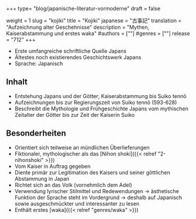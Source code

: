 +++
type= "blog/japanische-literatur-vormoderne"
draft = false

weight = 1
slug = "kojiki"
title = "Kojiki"
japanese = "古事記"
translation = "Aufzeichnung alter Geschehnisse"
description = "Mythen, Kaiserabstammung und erstes waka"
#authors = [""]
#genres = [""]
release = "712"
+++

- Erste umfangreiche schriftliche Quelle Japans
- Ältestes noch existierendes Geschichtswerk Japans
- Sprache: Japanisch

## Inhalt

- Entstehung Japans und der Götter; Kaiserabstammung bis Suiko tennō  
- Aufzeichnungen bis zur Regierungszeit von Suiko tennō (593-628)
- Beschreibt die Mythologie und Frühgeschichte Japans vom mythischen Zeitalter der Götter bis zur Zeit der Kaiserin Suiko

## Besonderheiten

- Orientiert sich teilweise an mündlichen Überlieferungen
- Fiktionaler, mythologischer als das [Nihon shoki]({{< relref "2-nihonshoki" >}})
- Vom Kaiser in Auftrag gegeben
- Diente primär zur Legitimation des Kaisers und seiner göttlichen Abstammung in Japan
- Richtet sich an das Volk (vornehmlich dem Adel)
- Verwendung lyrischer Stilmittel und Redewendungen
  -> ästhetische Funktion der Sprache steht im Vordergrund
  -> deshalb auf Japanisch sowie ausgeschmückter und interessanter zu lesen
- Enthält erstes [waka]({{< relref "genres/waka" >}})
